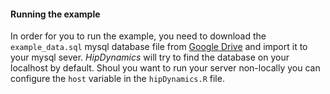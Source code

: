 #### Running the example

In order for you to run the example, you need to download the `example_data.sql` mysql database file from [Google Drive][1] and import it to your mysql sever. *HipDynamics* will try to find the database on your localhost by default. Shoul you want to run your server non-locally you can configure the `host` variable in the `hipDynamics.R` file.

[1]: https://drive.google.com/file/d/0BxLMQl6nTe_3UFIxSWNiZ3dBck0/view?usp=sharing